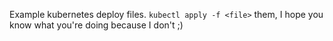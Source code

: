 Example kubernetes deploy files.
`kubectl apply -f <file>` them, I hope you know what you're doing because I don't ;)
